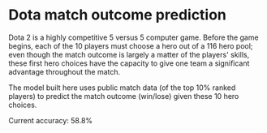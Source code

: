 # Dota match outcome prediction

Dota 2 is a highly competitive 5 versus 5 computer game. Before the game begins, each of the 10 players must choose a hero out of a 116 hero pool; even though the match outcome is largely a matter of the players' skills, these first hero choices have the capacity to give one team a significant advantage throughout the match.

The model built here uses public match data (of the top 10% ranked players) to predict the match outcome (win/lose) given these 10 hero choices. 

Current accuracy: 58.8%
